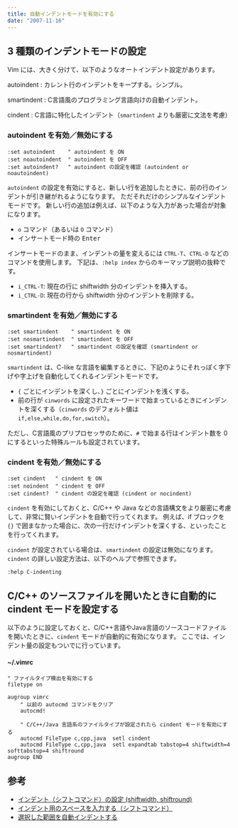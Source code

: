 ```yaml
---
title: 自動インデントモードを有効にする
date: "2007-11-16"
---
```


3 種類のインデントモードの設定
----

Vim には、大きく分けて、以下のようなオートインデント設定があります。

autoindent
: カレント行のインデントをキープする。シンプル。

smartindent
: C言語風のプログラミング言語向けの自動インデント。

cindent
: C言語に特化したインデント（`smartindent` よりも厳密に文法を考慮）

### autoindent を有効／無効にする

~~~ vim
:set autoindent    " autoindent を ON
:set noautoindent  " autoindent を OFF
:set autoindent?   " autoindent の設定を確認 (autoindent or noautoindent)
~~~

`autoindent` の設定を有効にすると、新しい行を追加したときに、前の行のインデントが引き継がれるようになります。
ただそれだけのシンプルなインデントモードです。
新しい行の追加は例えば、以下のような入力があった場合が対象になります。

- `o` コマンド（あるいは `O` コマンド）
- インサートモード時の <kbd>Enter</kbd>

インサートモードのまま、インデントの量を変えるには `CTRL-T`、`CTRL-D` などのコマンドを使用します。
下記は、`:help index` からのキーマップ説明の抜粋です。

- `i_CTRL-T`: 現在の行に shiftwidth 分のインデントを挿入する。
- `i_CTRL-D`: 現在の行から shiftwidth 分のインデントを削除する。


### smartindent を有効／無効にする

~~~ vim
:set smartindent    " smartindent を ON
:set nosmartindent  " smartindent を OFF
:set smartindent?   " smartindent の設定を確認 (smartindent or nosmartindent)
~~~

`smartindent` は、C-like な言語を編集するときに、下記のようにそれっぽく字下げや字上げを自動化してくれるインデントモードです。

- `{` ごとにインデントを深くし、`}` ごとにインデントを浅くする。
- 前の行が `cinwords` に設定されたキーワードで始まっているときにインデントを深くする（`cinwords` のデフォルト値は `if,else,while,do,for,switch`）。

ただし、C言語風のプリプロセッサのために、`#` で始まる行はインデント数を 0 にするといった特殊ルールも設定されています。


### cindent を有効／無効にする

~~~
:set cindent   " cindent を ON
:set noindent  " cindent を OFF
:set cindent?  " cindent の設定を確認 (cindent or nocindent)
~~~

`cindent` を有効にしておくと、C/C++ や Java などの言語構文をより厳密に考慮して、非常に賢いインデントを自動で行ってくれます。
例えば、if ブロックを `{}` で囲まなかった場合に、次の一行だけインデントを深くする、といったことを行ってくれます。

`cindent` が設定されている場合は、`smartindent` の設定は無効になります。
`cindent` の詳しい設定方法は、以下のヘルプで参照できます。

~~~ vim
:help C-indenting
~~~


C/C++ のソースファイルを開いたときに自動的に cindent モードを設定する
----

以下のように設定しておくと、C/C++言語やJava言語のソースコードファイルを開いたときに、`cindent` モードが自動的に有効になります。
ここでは、インデント量の設定もついでに行っています。

#### ~/.vimrc

~~~ vim
" ファイルタイプ検出を有効にする
filetype on

augroup vimrc
    " 以前の autocmd コマンドをクリア
    autocmd!

    " C/C++/Java 言語系のファイルタイプが設定されたら cindent モードを有効にする
    autocmd FileType c,cpp,java  setl cindent
    autocmd FileType c,cpp,java  setl expandtab tabstop=4 shiftwidth=4 softtabstop=4 shiftround
augroup END
~~~


参考
----
* [インデント（シフトコマンド）の設定 (shiftwidth, shiftround)](indent.html)
* [インデント用のスペースを入力する（シフトコマンド）](../edit/indent.html)
* [選択した範囲を自動インデントする](../edit/re-indent.html)


